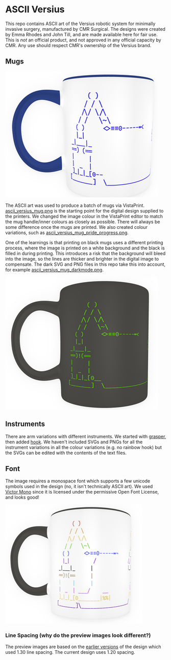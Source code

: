 # ASCII Versius
This repo contains ASCII art of the Versius robotic system for minimally invasive surgery, manufactured by CMR Surgical. The designs were created by Emma Rhodes and John Till, and are made available here for fair use. This is *not* an official product, and not approved in any official capacity by CMR. Any use should respect CMR's ownership of the Versius brand.

## Mugs
![Picture of a mug](./previews/mug_preview.png "So cool!")

The ASCII art was used to produce a batch of mugs via VistaPrint. [ascii_versius_mug.png](./png/ascii_versius_mug.png) is the starting point for the digital design supplied to the printers. We changed the image colour in the VistaPrint editor to match the mug handle/inner colours as closely as possible. There will always be some difference once the mugs are printed. We also created colour variations, such as [ascii_versius_mug_pride_progress.png](./png/ascii_versius_mug_pride_progress).

One of the learnings is that printing on black mugs uses a different printing process, where the image is printed on a white background and the black is filled in during printing. This introduces a risk that the background will bleed into the image, so the lines are thicker and brighter in the digital image to compensate. The dark SVG and PNG files in this repo take this into account, for example [ascii_versius_mug_darkmode.png](./png/ascii_versius_mug_darkmode).

![Picture of a darkmode mug](./previews/mug_preview_darkmode.png "This took some learning and perseverence :)")

## Instruments

There are arm variations with different instruments. We started with [grasper](./txt/ascii_versius_mug.txt), then added [hook](./txt/hook.txt). We haven't included SVGs and PNGs for all the instrument variations in all the colour variations (e.g. no rainbow hook) but the SVGs can be edited with the contents of the text files.

## Font
The image requires a monospace font which supports a few unicode symbols used in the design (no, it isn't technically ASCII art). We used [Victor Mono](https://rubjo.github.io/victor-mono/) since it is licensed under the permissive Open Font License, and looks good!

![Picture of a progress pride mug](./previews/mug_preview_pride.png "Nice mugshot")

### Line Spacing (why do the preview images look different?)

The preview images are based on the [earlier versions](./png/originals/) of the design which used 1.30 line spacing. The current design uses 1.20 spacing.
